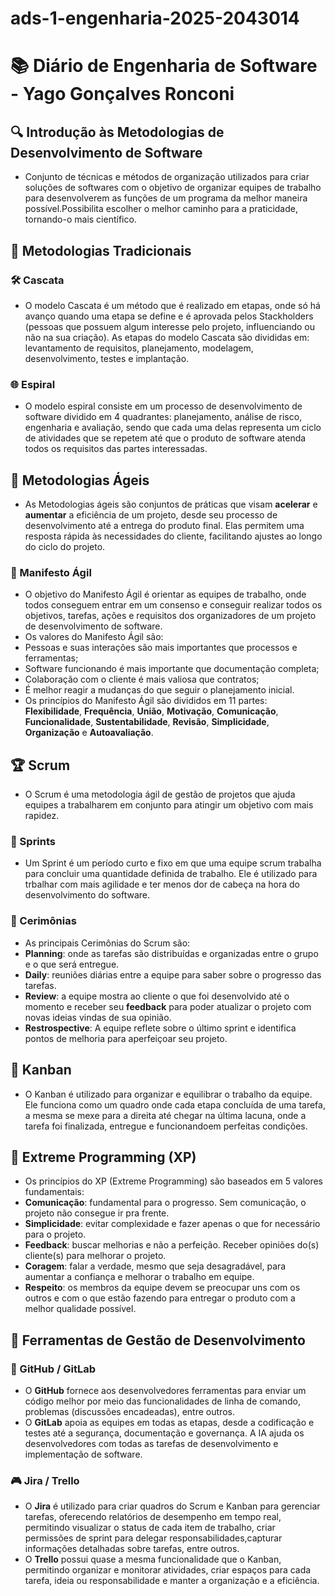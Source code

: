 # ads-1-engenharia-2025-2043014
# 📚 Diário de Engenharia de Software - Yago Gonçalves Ronconi

## 🔍 Introdução às Metodologias de Desenvolvimento de Software  
* Conjunto de técnicas e métodos de organização utilizados para criar soluções de softwares com o objetivo de organizar equipes de trabalho
  para desenvolverem as funções de um programa da melhor maneira possível.Possibilita escolher o melhor caminho para a praticidade, tornando-o
  mais científico.

## 📖 Metodologias Tradicionais  
### 🛠️ Cascata  
* O modelo Cascata é um método que é realizado em etapas, onde só há avanço quando uma etapa se define e é aprovada pelos Stackholders (pessoas que possuem
algum interesse pelo projeto, influenciando ou não na sua criação). As etapas do modelo Cascata são divididas em: levantamento de requisitos, planejamento, modelagem,
desenvolvimento, testes e implantação.

### 🌐 Espiral  
* O modelo espiral consiste em um processo de desenvolvimento de software dividido em 4 quadrantes: planejamento, análise de risco, engenharia e avaliação, sendo que cada 
uma delas representa um ciclo de atividades que se repetem até que o produto de software atenda todos os requisitos das partes interessadas.

## 💪 Metodologias Ágeis
* As Metodologias ágeis são conjuntos de práticas que visam **acelerar** e **aumentar** a eficiência de um projeto, desde seu processo de desenvolvimento até a entrega do produto final. Elas permitem uma resposta rápida às necessidades do cliente, facilitando ajustes ao longo do ciclo do projeto.
### 📖 Manifesto Ágil  
* O objetivo do Manifesto Ágil é orientar as equipes de trabalho, onde todos conseguem entrar em um consenso e conseguir realizar todos os objetivos, tarefas, ações e requisitos dos organizadores
de um projeto de desenvolvimento de software.
* Os valores do Manifesto Ágil são:
* Pessoas e suas interações são mais importantes que processos e ferramentas;
* Software funcionando é mais importante que documentação completa;
* Colaboração com o cliente é mais valiosa que contratos;
* É melhor reagir a mudanças do que seguir o planejamento inicial.
* Os princípios do Manifesto Ágil são divididos em 11 partes: **Flexibilidade**, **Frequência**, **União**, **Motivação**, **Comunicação**, **Funcionalidade**, **Sustentabilidade**, **Revisão**, **Simplicidade**, **Organização** e **Autoavaliação**. 

## 🏆 Scrum 
* O Scrum é uma metodologia ágil de gestão de projetos que ajuda equipes a trabalharem em conjunto para atingir um objetivo com mais rapidez.
### 📅 Sprints  
* Um Sprint é um período curto e fixo em que uma equipe scrum trabalha para concluir uma quantidade definida de trabalho. Ele é utilizado para trbalhar com mais agilidade e ter menos dor de cabeça na hora do desenvolvimento
do software.

### 💬 Cerimônias  
* As principais Cerimônias do Scrum são:
* **Planning**: onde as tarefas são distribuídas e organizadas entre o grupo e o que será entregue.
* **Daily**: reuniões diárias entre a equipe para saber sobre o progresso das tarefas.
* **Review**: a equipe mostra ao cliente o que foi desenvolvido até o momento e receber seu **feedback** para poder atualizar o projeto com novas ideias vindas de sua opinião.
* **Restrospective**: A equipe reflete sobre o último sprint e identifica pontos de melhoria para aperfeiçoar seu projeto.

## 🎯 Kanban  
* O Kanban é utilizado para organizar e equilibrar o trabalho da equipe. Ele funciona como um quadro onde cada etapa concluída de uma tarefa, a mesma se mexe para a direita até chegar na última lacuna, onde a tarefa foi finalizada, entregue e funcionandoem perfeitas condições.

## 🚀 Extreme Programming (XP)  
* Os princípios do XP (Extreme Programming) são baseados em 5 valores fundamentais:
* **Comunicação**: fundamental para o progresso. Sem comunicação, o projeto não consegue ir pra frente.
* **Simplicidade**: evitar complexidade e fazer apenas o que for necessário para o projeto.
* **Feedback**: buscar melhorias e não a perfeição. Receber opiniões do(s) cliente(s) para melhorar o projeto.
* **Coragem**: falar a verdade, mesmo que seja desagradável, para aumentar a confiança e melhorar o trabalho em equipe.
* **Respeito**: os membros da equipe devem se preocupar uns com os outros e com o que estão fazendo para entregar o produto com a melhor qualidade possível.

## 🔧 Ferramentas de Gestão de Desenvolvimento  
### 💪 GitHub / GitLab  
* O **GitHub** fornece aos desenvolvedores ferramentas para enviar um código melhor por meio das funcionalidades de linha de comando, problemas (discussões encadeadas), entre outros.
* O **GitLab** apoia as equipes em todas as etapas, desde a codificação e testes até a segurança, documentação e governança. A IA ajuda os desenvolvedores com todas as tarefas de desenvolvimento e implementação de software.
### 🎮 Jira / Trello  
* O **Jira** é utilizado para criar quadros do Scrum e Kanban para gerenciar tarefas, oferecendo relatórios de desempenho em tempo real, permitindo visualizar o status de cada item de trabalho, criar permissões de sprint para delegar responsabilidades,capturar informações detalhadas sobre tarefas, entre outros.
* O **Trello** possui quase a mesma funcionalidade que o Kanban, permitindo organizar e monitorar atividades, criar espaços para cada tarefa, ideia ou responsabilidade e manter a organização e a eficiência.

